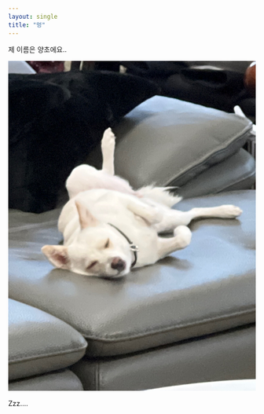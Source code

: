 ```yaml
---
layout: single
title: "멍"
---
```


제 이름은 양초에요..



![IMG_3146](../images/2022-09-03-Dog/IMG_3146.JPG)

Zzz....